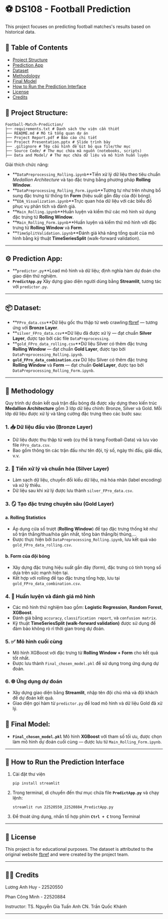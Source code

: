 # ⚽ DS108 - Football Prediction

This project focuses on predicting football matches's results based on historical data.

## 📌 Table of Contents

- [Project Structure](#project-structure)
- [Prediction App](#prediction-app)
- [Dataset](#dataset)
- [Methodology](#methodology)
- [Final Model](#final-model)
- [How to Run the Prediction Interface](#how-to-run-the-prediction-interface)
- [License](#license)
- [Credits](#credits)

## 📁 Project Structure:

```
Football-Match-Prediction/
├── requirements.txt # Danh sách thư viện cần thiết
├── README.md # Mô tả tổng quan dự án
├── Project Report.pdf # Báo cáo chi tiết
├── Project Presentation.pptx # Slide trình bày
├── .gitignore # Tệp cấu hình để Git bỏ qua file/thư mục
├── Source Code/ # Thư mục chứa mã nguồn (notebooks, scripts)
├── Data and Model/ # Thư mục chứa dữ liệu và mô hình huấn luyện
```

Giải thích chức năng:
- **`DataPreprocessing_Rolling.ipynb`**Tiền xử lý dữ liệu theo tiêu chuẩn *Medallion Architecture* và tạo đặc trưng bằng phương pháp **Rolling Window**.
- **`DataPreprocessing_Rolling_Form.ipynb`**Tương tự như trên nhưng bổ sung đặc trưng từ thông tin **Form** (hiệu suất gần đây của đội bóng).
- **`EDA_Visualization.ipynb`**Trực quan hóa dữ liệu với các biểu đồ phục vụ phân tích và đánh giá.
- **`Main_Rolling.ipynb`**Huấn luyện và kiểm thử các mô hình sử dụng đặc trưng từ **Rolling Window**.
- **`Main_Rolling_Form.ipynb`**Huấn luyện và kiểm thử mô hình với đặc trưng từ **Rolling Window** và **Form**.
- **`TimeSplitValidation.ipynb`**Đánh giá khả năng tổng quát của mô hình bằng kỹ thuật **TimeSeriesSplit** (walk-forward validation).

---

## ⚙️ Prediction App:

- **`predictor.py`**Load mô hình và dữ liệu; định nghĩa hàm dự đoán cho giao diện thử nghiệm.
- **`PredictApp.py`**
  Xây dựng giao diện người dùng bằng **Streamlit**, tương tác với `predictor.py`.

---

## 📦 Dataset:

- **`FPro_data.csv`**Dữ liệu gốc thu thập từ web crawling:[fbref](https://fbref.com/en/) — tương ứng với **Bronze Layer**.
- **`silver_FPro_data.csv`**Dữ liệu đã được xử lý — đạt chuẩn **Silver Layer**, được tạo bởi các file `DataPreprocessing`.
- **`gold_FPro_data_rolling.csv`**Dữ liệu Silver có thêm đặc trưng **Rolling Window** — đạt chuẩn **Gold Layer**, được tạo bởi `DataPreprocessing_Rolling.ipynb`.
- **`gold_FPro_data_combination.csv`**
  Dữ liệu Silver có thêm đặc trưng **Rolling Window** và **Form** — đạt chuẩn **Gold Layer**, được tạo bởi `DataPreprocessing_Rolling_Form.ipynb`.

---

## 🧠 Methodology

Quy trình dự đoán kết quả trận đấu bóng đá được xây dựng theo kiến trúc **Medallion Architecture** gồm 3 lớp dữ liệu chính: Bronze, Silver và Gold. Mỗi lớp dữ liệu được xử lý và tăng cường đặc trưng theo các bước sau:

### 1. 📥 Dữ liệu đầu vào (Bronze Layer)
- Dữ liệu được thu thập từ web (cụ thể là trang Football-Data) và lưu vào file `FPro_data.csv`.
- Bao gồm thông tin các trận đấu như tên đội, tỷ số, ngày thi đấu, giải đấu, v.v.

### 2. 🔧 Tiền xử lý và chuẩn hóa (Silver Layer)
- Làm sạch dữ liệu, chuyển đổi kiểu dữ liệu, mã hóa nhãn (label encoding) và xử lý thiếu.
- Dữ liệu sau khi xử lý được lưu thành `silver_FPro_data.csv`.

### 3. 🪞 Tạo đặc trưng chuyên sâu (Gold Layer)
#### a. Rolling Statistics
- Áp dụng cửa sổ trượt (**Rolling Window**) để tạo đặc trưng thống kê như số trận thắng/thua/hòa gần nhất, tổng bàn thắng/bị thủng,...
- Được thực hiện bởi `DataPreprocessing_Rolling.ipynb`, lưu kết quả vào `gold_FPro_data_rolling.csv`.

#### b. Form của đội bóng
- Xây dựng đặc trưng hiệu suất gần đây (form), đặc trưng có tính trọng số dựa trên sức mạnh hiện tại.
- Kết hợp với rolling để tạo đặc trưng tổng hợp, lưu tại `gold_FPro_data_combination.csv`.

### 4. 🤖 Huấn luyện và đánh giá mô hình
- Các mô hình thử nghiệm bao gồm: **Logistic Regression**, **Random Forest**, **XGBoost**.
- Đánh giá bằng `accuracy`, `classification report`, và `confusion matrix`.
- Kỹ thuật **TimeSeriesSplit (walk-forward validation)** được sử dụng để đảm bảo không rò rỉ thời gian trong dự đoán.

### 5. ✅ Mô hình cuối cùng
- Mô hình XGBoost với đặc trưng từ **Rolling Window + Form** cho kết quả tốt nhất.
- Được lưu thành `Final_chosen_model.pkl` để sử dụng trong ứng dụng dự đoán.

### 6. 🌐 Ứng dụng dự đoán
- Xây dựng giao diện bằng **Streamlit**, nhập tên đội chủ nhà và đội khách để dự đoán kết quả.
- Giao diện gọi hàm từ `predictor.py` để load mô hình và dữ liệu Gold đã xử lý.


## 🤖 Final Model:

- **`Final_chosen_model.pkl`**
  Mô hình **XGBoost** với tham số tối ưu, được chọn làm mô hình dự đoán cuối cùng — được lưu từ `Main_Rolling_Form.ipynb`.

---

## 🚀 How to Run the Prediction Interface

1. Cài đặt thư viện
   ```
   pip install streamlit
   ```
2. Trong terminal, di chuyển đến thư mục chứa file **`PredictApp.py`** và chạy lệnh:
   ```
   streamlit run 22520550_22520884_PredictApp.py
   ```
3. Để thoát ứng dụng, nhấn tổ hợp phím **`Ctrl + C`** trong Terminal

--- 

## 📄 License
This project is for educational purposes. The dataset is attributed to the original website [fbref](https://fbref.com/en/) and were created by the project team.

---

## 👨‍🏫 Credits

Lương Anh Huy - 22520550

Phan Công Minh - 22520884

Instructor: TS. Nguyễn Gia Tuấn Anh
            CN. Trần Quốc Khánh

---

